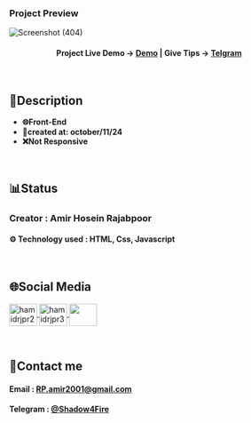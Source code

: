 ### Project Preview
![Screenshot (404)](https://github.com/user-attachments/assets/bb0c0d91-0597-42e3-9e6b-3e83d1b662f4)


<h4 align="center">
  <span>Project Live Demo -> </span>
  <a href="https://amirhosein-rjp.github.io/MiniMalist-Menu/" target="_blank">Demo</a>
  |
  <span>Give Tips -> </span>
  <a href="https://amirhosein-rjp.github.io/MiniMalist-Menu/" target="_blank">Telgram</a>
</h4>

<br>

## 📃Description
<ul>
    <li><strong>🌐Front-End</strong></li>
  <li><strong>📅created at: october/11/24</strong></li>
  <li><strong>❌Not Responsive</strong></li>
</ul>
<br>

## 📊Status
### Creator : Amir Hosein Rajabpoor
#### ⚙️ Technology used : HTML, Css, Javascript
<br>

## 🌐Social Media
<p align="left"> 
  <a href="https://www.linkedin.com/in/amirhosein-rjp" target="blank">
    <img align="center" src="https://raw.githubusercontent.com/rahuldkjain/github-profile-readme-generator/master/src/images/icons/Social/linked-in-alt.svg" alt="hamidrjpr2" height="40" width="50" />
  </a>
  <a href="https://www.instagram.com/amirhosein.rjp?igsh=ZWdmZjA5d21icWVq" target="blank">
  <img align="center" src="https://raw.githubusercontent.com/rahuldkjain/github-profile-readme-generator/master/src/images/icons/Social/instagram.svg" alt="hamidrjpr3" height="40" width="50" />
  </a>
  <a href="https://github.com/AmirHosein-RJP">
    <img align="center" src="https://cdn.jsdelivr.net/gh/devicons/devicon/icons/github/github-original.svg" width="50" height="40">
  </a>
</p>
<br>

## 🔰Contact me
#### Email : RP.amir2001@gmail.com
#### Telegram : [@Shadow4Fire](https://telegram.me/Shadow4Fire)
